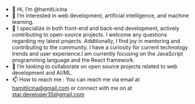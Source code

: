 - 👋 Hi, I’m @hamitLicina
- 👀 I’m interested in web development, artificial intelligence, and machine learning.
- 🌱 I specialize in both front-end and back-end development, actively contributing to open-source projects. I welcome any questions regarding my latest projects. Additionally, I find joy in mentoring and contributing to the community. I have a curiosity for current technology trends and user experience.I am currently focusing on the JavaScript programming language and the React framework.
- 💞️ I’m looking to collaborate on open source projects related to web development and AI/ML.
- 📫 How to reach me : You can reach me via email at hamitlicina@gmail.com or connect with me on at star.developer35@gmail.com
<!---
hamitLicina/hamitLicina is a ✨ special ✨ repository because its `README.md` (this file) appears on your GitHub profile.
You can click the Preview link to take a look at your changes.
--->
